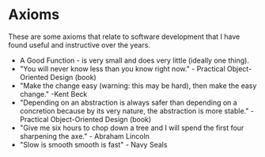 # Axioms

These are some axioms that relate to software development that I have found useful and instructive over the years.

* A Good Function - is very small and does very little (ideally one thing).
* "You will never know less than you know right now." - Practical Object-Oriented Design (book)
* "Make the change easy (warning: this may be hard), then make the easy change." -Kent Beck
* "Depending on an abstraction is always safer than depending on a concretion because by its very nature, the abstraction is more stable." - Practical Object-Oriented Design (book)
* "Give me six hours to chop down a tree and I will spend the first four sharpening the axe." - Abraham Lincoln
* "Slow is smooth smooth is fast" - Navy Seals

